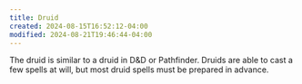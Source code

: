 ```yaml
---
title: Druid
created: 2024-08-15T16:52:12-04:00
modified: 2024-08-21T19:46:44-04:00
---
```


The druid is similar to a druid in D&D or Pathfinder. Druids are able to cast a few spells at will, but most druid spells must be prepared in advance.